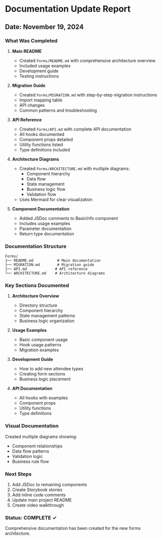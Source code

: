 # Documentation Update Report

## Date: November 19, 2024

### What Was Completed

1. **Main README**
   - Created `Forms/README.md` with comprehensive architecture overview
   - Included usage examples
   - Development guide
   - Testing instructions

2. **Migration Guide**
   - Created `Forms/MIGRATION.md` with step-by-step migration instructions
   - Import mapping table
   - API changes
   - Common patterns and troubleshooting

3. **API Reference**
   - Created `Forms/API.md` with complete API documentation
   - All hooks documented
   - Component props detailed
   - Utility functions listed
   - Type definitions included

4. **Architecture Diagrams**
   - Created `Forms/ARCHITECTURE.md` with multiple diagrams:
     - Component hierarchy
     - Data flow
     - State management
     - Business logic flow
     - Validation flow
   - Uses Mermaid for clear visualization

5. **Component Documentation**
   - Added JSDoc comments to BasicInfo component
   - Includes usage examples
   - Parameter documentation
   - Return type documentation

### Documentation Structure

```
Forms/
├── README.md           # Main documentation
├── MIGRATION.md        # Migration guide
├── API.md             # API reference
└── ARCHITECTURE.md    # Architecture diagrams
```

### Key Sections Documented

1. **Architecture Overview**
   - Directory structure
   - Component hierarchy
   - State management patterns
   - Business logic organization

2. **Usage Examples**
   - Basic component usage
   - Hook usage patterns
   - Migration examples

3. **Development Guide**
   - How to add new attendee types
   - Creating form sections
   - Business logic placement

4. **API Documentation**
   - All hooks with examples
   - Component props
   - Utility functions
   - Type definitions

### Visual Documentation

Created multiple diagrams showing:
- Component relationships
- Data flow patterns
- Validation logic
- Business rule flow

### Next Steps

1. Add JSDoc to remaining components
2. Create Storybook stories
3. Add inline code comments
4. Update main project README
5. Create video walkthrough

### Status: COMPLETE ✓

Comprehensive documentation has been created for the new forms architecture.